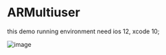 # ARMultiuser
this demo running environment need ios 12, xcode 10;

![image](https://github.com/szt243660543/ARKit_example/blob/master/VID_20170619_1817151.gif) 
